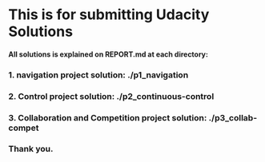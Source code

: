 # This is for submitting Udacity Solutions

#### All solutions is explained on REPORT.md at each directory: 
### 1. navigation project solution: ./p1_navigation
### 2. Control project solution: ./p2_continuous-control
### 3. Collaboration and Competition project solution: ./p3_collab-compet

### Thank you.
